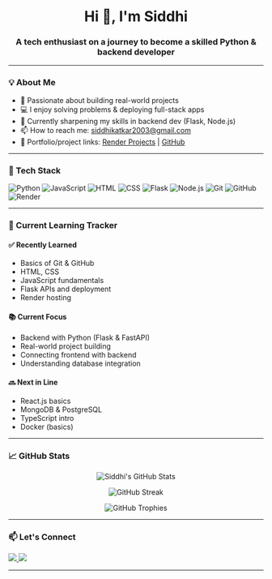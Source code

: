 <h1 align="center">Hi 👋, I'm Siddhi</h1>
<h3 align="center">A tech enthusiast on a journey to become a skilled Python & backend developer</h3>

---

### 💡 About Me
- 🎯 Passionate about building real-world projects
- 💻 I enjoy solving problems & deploying full-stack apps
- 🌱 Currently sharpening my skills in backend dev (Flask, Node.js)
- 📫 How to reach me: siddhikatkar2003@gmail.com
- 🔗 Portfolio/project links: [Render Projects](https://bino-chat-app.onrender.com) | [GitHub](https://github.com/Siddhi1412)

---

### 🧰 Tech Stack
![Python](https://img.shields.io/badge/-Python-3776AB?style=for-the-badge&logo=python&logoColor=white)
![JavaScript](https://img.shields.io/badge/-JavaScript-F7DF1E?style=for-the-badge&logo=javascript&logoColor=black)
![HTML](https://img.shields.io/badge/-HTML5-E34F26?style=for-the-badge&logo=html5&logoColor=white)
![CSS](https://img.shields.io/badge/-CSS3-1572B6?style=for-the-badge&logo=css3)
![Flask](https://img.shields.io/badge/-Flask-000000?style=for-the-badge&logo=flask)
![Node.js](https://img.shields.io/badge/-Node.js-339933?style=for-the-badge&logo=nodedotjs)
![Git](https://img.shields.io/badge/-Git-F05032?style=for-the-badge&logo=git&logoColor=white)
![GitHub](https://img.shields.io/badge/-GitHub-181717?style=for-the-badge&logo=github)
![Render](https://img.shields.io/badge/-Render-46E3B7?style=for-the-badge&logo=render)

---

### 🔭 Current Learning Tracker

#### ✅ Recently Learned
- Basics of Git & GitHub
- HTML, CSS
- JavaScript fundamentals
- Flask APIs and deployment
- Render hosting

#### 📚 Current Focus
- Backend with Python (Flask & FastAPI)
- Real-world project building
- Connecting frontend with backend
- Understanding database integration

#### 🔜 Next in Line
- React.js basics
- MongoDB & PostgreSQL
- TypeScript intro
- Docker (basics)

---

### 📈 GitHub Stats

<p align="center">
  <img src="https://github-readme-stats.vercel.app/api?username=Siddhi1412&show_icons=true&theme=default" alt="Siddhi's GitHub Stats" />
</p>

<p align="center">
  <img src="https://github-readme-streak-stats.herokuapp.com?user=Siddhi1412&theme=default" alt="GitHub Streak" />
</p>

<p align="center">
  <img src="https://github-profile-trophy.vercel.app/?username=Siddhi1412&theme=flat" alt="GitHub Trophies" />
</p>

---

### 📫 Let's Connect

<a href="https://linkedin.com/in/siddhikatkar" target="_blank">
  <img src="https://img.shields.io/badge/-LinkedIn-blue?style=for-the-badge&logo=linkedin&logoColor=white" />
</a>
<a href="mailto:siddhikatkar2003@gmail.com">
  <img src="https://img.shields.io/badge/-Gmail-red?style=for-the-badge&logo=gmail&logoColor=white" />
</a>

---

